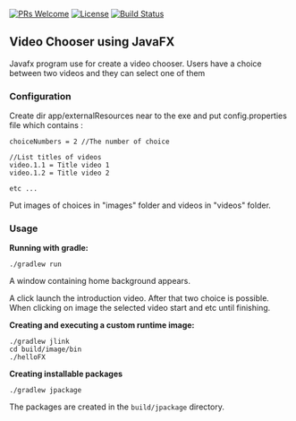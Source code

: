 [![PRs Welcome](https://img.shields.io/badge/PRs-welcome-brightgreen.svg?style=flat-square)](http://makeapullrequest.com)
[![License](https://img.shields.io/badge/License-Apache%202.0-blue.svg)](https://github.com/beryx-gist/badass-jlink-example-log4j2-javafx/blob/master/LICENSE)
[![Build Status](https://img.shields.io/travis/beryx-gist/badass-jlink-example-log4j2-javafx/master.svg?label=Build)](https://travis-ci.org/beryx-gist/badass-jlink-example-log4j2-javafx)

## Video Chooser using JavaFX ##

Javafx program use for create a video chooser. Users have a choice between two videos and they can select one of them

### Configuration

Create dir app/externalResources near to the exe and put config.properties file which contains :

```
choiceNumbers = 2 //The number of choice

//List titles of videos
video.1.1 = Title video 1
video.1.2 = Title video 2

etc ...
```

Put images of choices in "images" folder and videos in "videos" folder.

### Usage
**Running with gradle:**
```
./gradlew run
```

A window containing home background appears.

A click launch the introduction video.
After that two choice is possible. When clicking on image the selected video start and etc until finishing.


**Creating and executing a custom runtime image:**
```
./gradlew jlink
cd build/image/bin
./helloFX
```


**Creating installable packages**
```
./gradlew jpackage
```

The packages are created in the `build/jpackage` directory.
